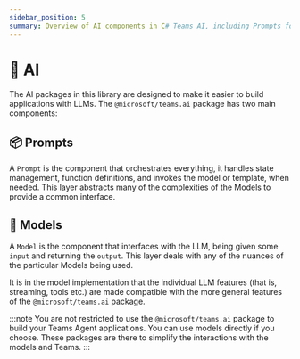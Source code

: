 ```yaml
---
sidebar_position: 5
summary: Overview of AI components in C# Teams AI, including Prompts for orchestration and Models for LLM interfaces.
---
```


# 🤖 AI

The AI packages in this library are designed to make it easier to build applications with LLMs.
The `@microsoft/teams.ai` package has two main components:

## 📦 Prompts

A `Prompt` is the component that orchestrates everything, it handles state management,
function definitions, and invokes the model or template, when needed. This layer abstracts many of
the complexities of the Models to provide a common interface.

## 🧠 Models

A `Model` is the component that interfaces with the LLM, being given some `input` and returning the `output`.
This layer deals with any of the nuances of the particular Models being used.

It is in the model implementation that the individual LLM features (that is, streaming, tools etc.)
are made compatible with the more general features of the `@microsoft/teams.ai` package.

:::note
You are not restricted to use the `@microsoft/teams.ai` package to build your Teams Agent applications. You can use models directly if you choose. These packages are there to simplify the interactions with the models and Teams.
:::
